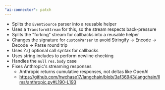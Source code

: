 ```yaml
---
"ai-connector": patch
---
```


- Splits the `EventSource` parser into a reusable helper
- Uses a `TransformStream` for this, so the stream respects back-pressure
- Splits the "forking" stream for callbacks into a reusable helper
- Changes the signature for `customParser` to avoid Stringify -> Encode -> Decode -> Parse round trip
- Uses ?.() optional call syntax for callbacks
- Uses string.includes to perform newline checking
- Handles the `null` `res.body` case
- Fixes Anthropic's streaming responses
   - Anthropic returns cumulative responses, not deltas like OpenAI
   - https://github.com/hwchase17/langchain/blob/3af36943/langchain/llms/anthropic.py#L190-L193
